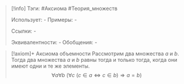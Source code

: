 > [!info]
> Тэги: #Аксиома #Теория_множеств   
> 
> Использует: *-*
> Примеры: *-*
> 
> Ссылки: *-*
> 
> Эквивалентности: *-*
> Обобщения: *-*

> [!axiom]+ Аксиомa объемности
> Рассмотрим два множества $a$ и $b$. Тогда два множества $a$ и $b$ равны тогда и только тогда, когда они имеют одни и те же элементы.
> $$\forall a \forall b \ (\forall c \ (c \in a \Leftrightarrow c \in b) \Rightarrow a = b)$$